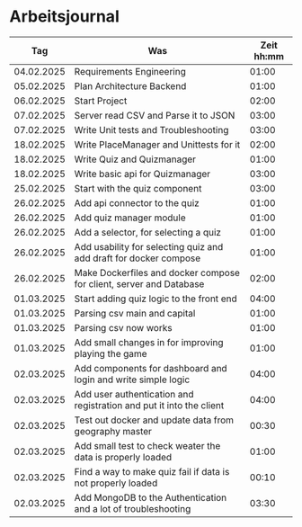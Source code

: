 # Arbeitsjournal

| **Tag**    | **Was**                                                             | **Zeit** hh:mm |
| ---------- | ------------------------------------------------------------------- | -------------- |
| 04.02.2025 | Requirements Engineering                                            | 01:00          |
| 05.02.2025 | Plan Architecture Backend                                           | 01:00          |
| 06.02.2025 | Start Project                                                       | 02:00          |
| 07.02.2025 | Server read CSV and Parse it to JSON                                | 03:00          |
| 07.02.2025 | Write Unit tests and Troubleshooting                                | 03:00          |
| 18.02.2025 | Write PlaceManager and Unittests for it                             | 02:00          |
| 18.02.2025 | Write Quiz and Quizmanager                                          | 01:00          |
| 18.02.2025 | Write basic api for Quizmanager                                     | 03:00          |
| 25.02.2025 | Start with the quiz component                                       | 03:00          |
| 26.02.2025 | Add api connector to the quiz                                       | 01:00          |
| 26.02.2025 | Add quiz manager module                                             | 01:00          |
| 26.02.2025 | Add a selector, for selecting a quiz                                | 01:00          |
| 26.02.2025 | Add usability for selecting quiz and add draft for docker compose   | 01:00          |
| 26.02.2025 | Make Dockerfiles and docker compose for client, server and Database | 02:00          |
| 01.03.2025 | Start adding quiz logic to the front end                            | 04:00          |
| 01.03.2025 | Parsing csv main and capital                                        | 01:00          |
| 01.03.2025 | Parsing csv now works                                               | 01:00          |
| 01.03.2025 | Add small changes in for improving playing the game                 | 01:00          |
| 02.03.2025 | Add components for dashboard and login and write simple logic       | 04:00          |
| 02.03.2025 | Add user authentication and registration and put it into the client | 04:00          |
| 02.03.2025 | Test out docker and update data from geography master               | 00:30          |
| 02.03.2025 | Add small test to check weater the data is properly loaded          | 01:00          |
| 02.03.2025 | Find a way to make quiz fail if data is not properly loaded         | 00:10          |
| 02.03.2025 | Add MongoDB to the Authentication and a lot of troubleshooting      | 03:30          |

